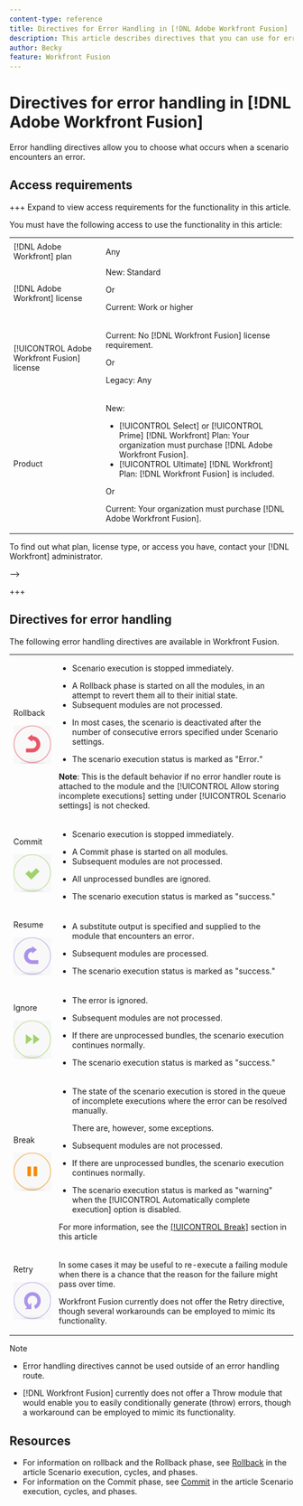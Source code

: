 ```yaml
---
content-type: reference
title: Directives for Error Handling in [!DNL Adobe Workfront Fusion]
description: This article describes directives that you can use for error handling in your [!DNL Adobe Workfront Fusion] scenarios.
author: Becky
feature: Workfront Fusion
---
```

# Directives for error handling in [!DNL Adobe Workfront Fusion]

Error handling directives allow you to choose what occurs when a scenario encounters an error.

## Access requirements

+++ Expand to view access requirements for the functionality in this article.

You must have the following access to use the functionality in this article:

<table style="table-layout:auto">
 <col> 
 <col> 
 <tbody> 
  <tr> 
    <td role="rowheader">[!DNL Adobe Workfront] plan</td> 
   <td> <p>Any</p> </td> 
  </tr> 
  <tr data-mc-conditions=""> 
   <td role="rowheader">[!DNL Adobe Workfront] license</td> 
   <td> New: Standard<p>Or</p><p>Current: Work or higher</p> </td> 
  </tr> 
  <tr> 
   <td role="rowheader">[!UICONTROL Adobe Workfront Fusion] license</td> 
   <td>
   <p>Current: No [!DNL Workfront Fusion] license requirement.</p>
   <p>Or</p>
   <p>Legacy: Any </p>
   </td> 
  </tr> 
  <tr> 
   <td role="rowheader">Product</td> 
   <td>
   <p>New:</p> <ul><li>[!UICONTROL Select] or [!UICONTROL Prime] [!DNL Workfront] Plan: Your organization must purchase [!DNL Adobe Workfront Fusion].</li><li>[!UICONTROL Ultimate] [!DNL Workfront] Plan: [!DNL Workfront Fusion] is included.</li></ul>
   <p>Or</p>
   <p>Current: Your organization must purchase [!DNL Adobe Workfront Fusion].</p>
   </td> 
  </tr>
 </tbody> 
</table>


To find out what plan, license type, or access you have, contact your [!DNL Workfront] administrator.

<!--<!--For information on [!DNL Adobe Workfront Fusion] licenses, see [[!DNL Adobe Workfront Fusion] licenses](../../workfront-fusion/get-started/license-automation-vs-integration.md).-->-->

+++

## Directives for error handling

The following error handling directives are available in Workfront Fusion.

<table style="table-layout:auto">
 <col> 
 <col> 
 <tbody> 
  <tr> 
   <td role="rowheader"> <p>Rollback</p> <p> <img src="assets/rollback.png"> </p> </td> 
   <td> <ul><li><p>Scenario execution is stopped immediately.</li><li>A Rollback phase is started on all the modules, in an attempt to revert them all to their initial state. </li><li>Subsequent modules are not processed.</p></li><li> <p>In most cases, the scenario is deactivated after the number of consecutive errors specified under Scenario settings. <!--For more information, see <a href="../../workfront-fusion/scenarios/scenario-settings-panel.md#number" class="MCXref xref">Number of consecutive errors</a>.</p>--> </li><li><p>The scenario execution status is marked as "Error."</p></li></ul> <p><b>Note</b>: This is the default behavior if no error handler route is attached to the module and the <!--<a href="../../workfront-fusion/scenarios/scenario-settings-panel.md#allow" class="MCXref xref">[!UICONTROL Allow storing incomplete executions]</a>-->[!UICONTROL Allow storing incomplete executions] setting under [!UICONTROL Scenario settings] is not checked.</p> </td> 
  </tr> 
  <tr> 
   <td role="rowheader"> <p>Commit</p> <p> <img src="assets/commit.png"> </p> </td> 
   <td> <ul><li><p>Scenario execution is stopped immediately.</li><li>A Commit phase is started on all modules. </li><li>Subsequent modules are not processed.</p></li><li> <p>All unprocessed bundles are ignored.</p> </li><li><p>The scenario execution status is marked as "success." </p> </li></ul></td> 
  </tr> 
  <tr> 
   <td role="rowheader"> <p>Resume</p> <p> <img src="assets/resume.png"> </p> </td> 
   <td> <ul><li><p>A substitute output is specified and supplied to the module that encounters an error.</p> </li><li><p>Subsequent modules are processed.</p></li><li> <p>The scenario execution status is marked as "success."</p></li></ul> </td> 
  </tr> 
  <tr> 
   <td role="rowheader"> <p>Ignore</p> <p> <img src="assets/ignore.png"> </p> </td> 
   <td><ul><li> <p>The error is ignored.</li><li> Subsequent modules are not processed.</p> </li><li><p>If there are unprocessed bundles, the scenario execution continues normally.</p> </li><li><p>The scenario execution status is marked as "success."</p> </li></ul></td> 
  </tr> 
  <tr> 
   <td role="rowheader"> <p>Break</p> <p> <img src="assets/break.png"> </p> </td> 
   <td><ul><li> <p>The state of the scenario execution is stored in the queue of incomplete executions where the error can be resolved manually. <!--For more information, see <a href="../../workfront-fusion/scenarios/view-and-resolve-incomplete-executions.md" class="MCXref xref">View and resolve incomplete executions in Adobe Workfront Fusion</a>. --></p> <p>There are, however, some exceptions. <!--For more information, see <a href="../../workfront-fusion/scenarios/scenario-settings-panel.md#allow" class="MCXref xref">Allow storing incomplete executions</a> in the article <a href="../../workfront-fusion/scenarios/scenario-settings-panel.md" class="MCXref xref">The scenario settings panel in Adobe Workfront Fusion</a>.--></p></li><li> <p>Subsequent modules are not processed.</p></li><li> <p>If there are unprocessed bundles, the scenario execution continues normally.</p> </li><li><p>The scenario execution status is marked as "warning" when the [!UICONTROL Automatically complete execution] option is disabled.</p></li></ul> <p>For more information, see the <a href="#break" class="MCXref xref">[!UICONTROL Break]</a> section in this article</p> </td> 
  </tr> 
  <tr> 
   <td role="rowheader"> <p>Retry</p> <p> <img src="assets/retry.png"> </p> </td> 
   <td> <p>In some cases it may be useful to re-execute a failing module when there is a chance that the reason for the failure might pass over time.</p> <p>Workfront Fusion currently does not offer the Retry directive, though several workarounds can be employed to mimic its functionality. <!--For more information, see <a href="../../workfront-fusion/errors/retry.md" class="MCXref xref">Retry error handling in Adobe Workfront Fusion</a>.--></p> </td> 
  </tr> 
 </tbody> 
</table>

>[!NOTE]
>
>* Error handling directives cannot be used outside of an error handling route.
>
>   <!--For more information, see [Error handler route](../../workfront-fusion/errors/error-handling.md#error) in the article Error handling in Adobe Workfront Fusion.-->
>* [!DNL Workfront Fusion] currently does not offer a Throw module that would enable you to easily conditionally generate (throw) errors, though a workaround can be employed to mimic its functionality.
>
>  <!-- For more information, see [Workaround for Throw](../../workfront-fusion/errors/throw.md#workaround-for-throw) in the article Throw error handling in Adobe Workfront Fusion.-->

<!-- move this section to how-to

## Break {#break}

When an error is handled by the [!DNL Break] directive, a record is created in the Incomplete executions folder. This record stores the state of the scenario execution, along with data from the prior modules. The record references the module where the error originated and contains information regarding the data that was received by the module as input. For each bundle of data that causes the error, a separate record is created.

For more information, see [View and resolve incomplete executions in Adobe Workfront Fusion](../../workfront-fusion/scenarios/view-and-resolve-incomplete-executions.md).

### Resolve errors resulting from the Break directive

You can resolve the error manually by updating the scenario (if needed) and running it once.

You can also configure the scenario to automatically process an incomplete execution by re-executing the scenario. To configure the module to process incomplete executions:

1. Inside the Break module, enable the [!UICONTROL **Automatically complete execution**] option.
1. In the **Number of attempts** field, enter or map the maximum number of attemps that you want the module to retry the execution

   This number must be between 1 and 100.
1. In the **Interval between attempts** field, enter or map the number of minutes between each retry attempt.

With this option enabled, when an error takes place, the incomplete execution is retrieved (after the time specified in the [!UICONTROL Interval between attempts] field) and executed with the original input data. This will repeat until the execution of the module completes without an error or until the Number of attempts specified is reached.

   >[!NOTE]
   >
   >If the initial retry attempt fails, the interval between retries increases exponentially every other attempt.


When "Automatically complete execution" is turned on, the scenario run is marked as "Success" because the Break error handler's auto-retry is handling the issue automatically. In this case, users do not receive an email about the failed run.

When "Automatically complete execution" is turned off, the run is marked as "Warning". 

There are some exceptions to executions being stored under Incomplete Executions, and with some error types, the auto-retry of a scenario execution is not possible. 

For more information, see [Allow storing incomplete executions](../../workfront-fusion/scenarios/scenario-settings-panel.md#allow) in the article [The scenario settings panel in Adobe Workfront Fusion](../../workfront-fusion/scenarios/scenario-settings-panel.md).

For additional information, see [Advanced error handling in Adobe Workfront Fusion](../../workfront-fusion/errors/advanced-error-handling.md).

-->

## Resources

* For information on rollback and the Rollback phase, see [Rollback](/help/workfront-fusion/references/scenarios/scenario-execution-cycles-phases.md#rollback) in the article Scenario execution, cycles, and phases.
* For information on the Commit phase, see [Commit](/help/workfront-fusion/references/scenarios/scenario-execution-cycles-phases.md#commit) in the article Scenario execution, cycles, and phases.




